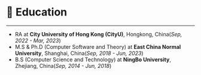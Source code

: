 # 🌱 Education 
---
- RA at **City University of Hong Kong (CityU)**, Hongkong, China(*Sep, 2022 - Mar, 2023*)
- M.S & Ph.D (Computer Software and Theory) at **East China Normal University**, Shanghai, China(*Sep, 2018 - Jun, 2023*)
- B.S (Computer Science and Technology) at **NingBo University**, Zhejiang, China(*Sep, 2014 - Jun, 2018*)
